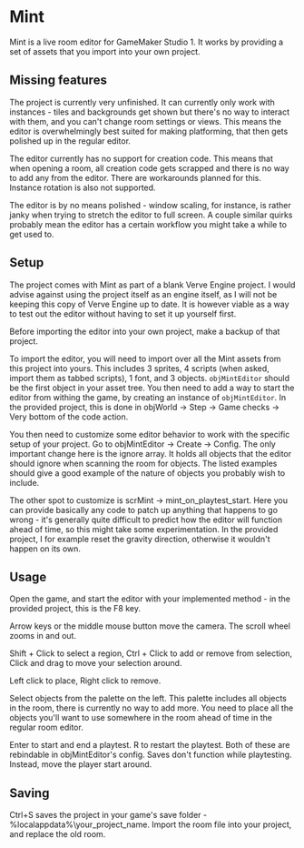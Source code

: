 # Mint

Mint is a live room editor for GameMaker Studio 1. It works by providing a set of assets that you import into your own project.

## Missing features

The project is currently very unfinished. It can currently only work with instances -
tiles and backgrounds get shown but there's no way to interact with them, and you can't change room settings or views.
This means the editor is overwhelmingly best suited for making platforming, that then gets polished up in the regular editor.

The editor currently has no support for creation code. This means that when opening a room, all creation code gets scrapped
and there is no way to add any from the editor. There are workarounds planned for this. Instance rotation is also not supported.

The editor is by no means polished - window scaling, for instance, is rather janky when trying to stretch the editor to full screen.
A couple similar quirks probably mean the editor has a certain workflow you might take a while to get used to.

## Setup

The project comes with Mint as part of a blank Verve Engine project. I would advise against using the project itself as an
engine itself, as I will not be keeping this copy of Verve Engine up to date. It is however viable as a way to test out the
editor without having to set it up yourself first.

Before importing the editor into your own project, make a backup of that project. 

To import the editor, you will need to import over all the Mint assets from this project into yours. This includes 3 sprites,
4 scripts (when asked, import them as tabbed scripts), 1 font, and 3 objects. `objMintEditor` should be the first object in your asset tree.
You then need to add a way to start the editor from withing the game, by creating an instance of `objMintEditor`.
In the provided project, this is done in objWorld -> Step -> Game checks -> Very bottom of the code action.

You then need to customize some editor behavior to work with the specific setup of your project. Go to objMintEditor -> Create -> Config.
The only important change here is the ignore array. It holds all objects that the editor should ignore when scanning the room for objects.
The listed examples should give a good example of the nature of objects you probably wish to include.

The other spot to customize is scrMint -> mint_on_playtest_start. Here you can provide basically any code to patch up anything
that happens to go wrong - it's generally quite difficult to predict how the editor will function ahead of time, so this might
take some experimentation. In the provided project, I for example reset the gravity direction, otherwise it wouldn't happen on
its own.

## Usage

Open the game, and start the editor with your implemented method - in the provided project, this is the F8 key.

Arrow keys or the middle mouse button move the camera. The scroll wheel zooms in and out.

Shift + Click to select a region, Ctrl + Click to add or remove from selection, Click and drag to move your selection around.

Left click to place, Right click to remove.

Select objects from the palette on the left. This palette includes all objects in the room, there is currently no way to add more.
You need to place all the objects you'll want to use somewhere in the room ahead of time in the regular room editor.

Enter to start and end a playtest. R to restart the playtest. Both of these are rebindable in objMintEditor's config. Saves don't
function while playtesting. Instead, move the player start around.

## Saving

Ctrl+S saves the project in your game's save folder - %localappdata%\your_project_name\. Import the room file into your project,
and replace the old room.
